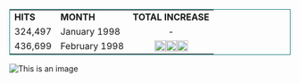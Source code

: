 <table style="border:1px solid #157878;margin-left:auto;margin-right:auto;">  <tr>
    <td><b>HITS</b></td>
    <td><b>MONTH</b></td>
    <td><b>TOTAL INCREASE</b></td>
  </tr>
  <tr>
    <td>324,497</td>
    <td>January 1998 </td>
    <td style="text-align:center">-</td>
  </tr>
    <tr>
    <td>436,699</td>
    <td>February 1998</td>
    <td style="text-align:center"><img src="https://upload.wikimedia.org/wikipedia/commons/3/30/Star-full.png" width="20"><img src="https://upload.wikimedia.org/wikipedia/commons/3/30/Star-full.png" width="20"><img src="https://upload.wikimedia.org/wikipedia/commons/3/30/Star-full.png" width="20"></td>
  </tr>
</table>



![This is an image](https://upload.wikimedia.org/wikipedia/en/0/03/National_Basketball_Association_logo.svg)
